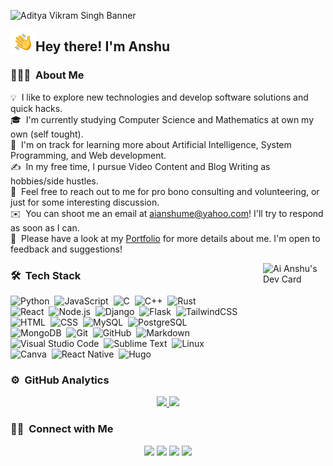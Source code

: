 ![Aditya Vikram Singh Banner](https://raw.githubusercontent.com/aianshume/aianshume/master/assets/banner.png)

<img alt="Night Coding" src="./assets/Hand%20Wave.gif" width='40' align="left"/><h2>Hey there! I'm Anshu</h2>

<!-- ## 👋 &nbsp;Hey there! I'm Aditya -->

### 👨🏻‍💻 &nbsp;About Me

💡 &nbsp;I like to explore new technologies and develop software solutions and quick hacks.\
🎓 &nbsp;I'm currently studying Computer Science and Mathematics at own my own (self tought).\
🌱 &nbsp;I'm on track for learning more about Artificial Intelligence, System Programming, and Web development.\
✍️ &nbsp;In my free time, I pursue Video Content and Blog Writing as hobbies/side hustles.\
💬 &nbsp;Feel free to reach out to me for pro bono consulting and volunteering, or just for some interesting discussion.\
✉️ &nbsp;You can shoot me an email at aianshume@yahoo.com! I'll try to respond as soon as I can.\
📄 &nbsp;Please have a look at my [Portfolio](https://codenanshu.in) for more details about me. I'm open to feedback and suggestions!

<a href="https://app.daily.dev/aianshu"><img src="https://api.daily.dev/devcards/f584f67547ce45a29ea6181725ccbe65.png?r=91q" width="100" alt="Ai Anshu's Dev Card" align="right"/></a>

### 🛠 &nbsp;Tech Stack

![Python](https://img.shields.io/badge/-Python-05122A?style=flat&logo=python)&nbsp;
![JavaScript](https://img.shields.io/badge/-JavaScript-05122A?style=flat&logo=javascript)&nbsp;
![C](https://img.shields.io/badge/-C-05122A?style=flat&logo=C&logoColor=A8B9CC)&nbsp;
![C++](https://img.shields.io/badge/-C++-05122A?style=flat&logo=C%2B%2B&logoColor=00599C)&nbsp;
![Rust](https://img.shields.io/badge/-Rust-05122A?style=flat&logo=Rust&logoColor=276DC3)\
![React](https://img.shields.io/badge/-React-05122A?style=flat&logo=react)&nbsp;
![Node.js](https://img.shields.io/badge/-Node.js-05122A?style=flat&logo=node.js)&nbsp;
![Django](https://img.shields.io/badge/-Django-05122A?style=flat&logo=django&logoColor=092E20)&nbsp;
![Flask](https://img.shields.io/badge/-Flask-05122A?style=flat&logo=flask)&nbsp;
![TailwindCSS](https://img.shields.io/badge/-TailwindCSS-05122A?style=flat&logo=tailwindcss&logoColor=563D7C)\
![HTML](https://img.shields.io/badge/-HTML-05122A?style=flat&logo=HTML5)&nbsp;
![CSS](https://img.shields.io/badge/-CSS-05122A?style=flat&logo=CSS3&logoColor=1572B6)&nbsp;
![MySQL](https://img.shields.io/badge/-MySQL-05122A?style=flat&logo=mysql)&nbsp;
![PostgreSQL](https://img.shields.io/badge/-PostgreSQL-05122A?style=flat&logo=postgresql)\
![MongoDB](https://img.shields.io/badge/-MongoDB-05122A?style=flat&logo=mongodb)&nbsp;
![Git](https://img.shields.io/badge/-Git-05122A?style=flat&logo=git)&nbsp;
![GitHub](https://img.shields.io/badge/-GitHub-05122A?style=flat&logo=github)&nbsp;
![Markdown](https://img.shields.io/badge/-Markdown-05122A?style=flat&logo=markdown)\
![Visual Studio Code](https://img.shields.io/badge/-Visual%20Studio%20Code-05122A?style=flat&logo=visual-studio-code&logoColor=007ACC)&nbsp;
![Sublime Text](https://img.shields.io/badge/-Sublime%20Text-05122A?style=flat&logo=sublimetext)&nbsp;
![Linux](https://img.shields.io/badge/-Linux-05122A?style=flat&logo=linux&logoColor=2C2255)\
![Canva](https://img.shields.io/badge/-Canva-05122A?style=flat&logo=canva)&nbsp;
![React Native](https://img.shields.io/badge/-React%20Native-05122A?style=flat&logo=expo)&nbsp;
![Hugo](https://img.shields.io/badge/-Hugo-05122A?style=flat&logo=hugo)

### ⚙️ &nbsp;GitHub Analytics

<p align="center">
<a href="https://github.com/aianshume">
  <img height="180em" src="https://github-readme-stats-eight-theta.vercel.app/api?username=aianshume&show_icons=true&theme=algolia&include_all_commits=true&count_private=true"/>
  <img height="180em" src="https://github-readme-stats-eight-theta.vercel.app/api/top-langs/?username=aianshume&layout=compact&langs_count=8&theme=algolia"/>
</a>
</p>

### 🤝🏻 &nbsp;Connect with Me

<p align="center">
<a href="https://www.codenanshu.in"><img src="https://img.shields.io/badge/-codenanshu.in-3423A6?style=flat&logo=Google-Chrome&logoColor=white"/></a>
<a href="https://linkedin.com/in/anshu-meena-45a64123b"><img src="https://img.shields.io/badge/-Anshu%20Meena-0077B5?style=flat&logo=Linkedin&logoColor=white"/></a>
<a href="mailto:aianshume@yahoo.com"><img src="https://img.shields.io/badge/-aianshume@yahoo.com-D14836?style=flat&logo=Gmail&logoColor=white"/></a>
<a href="https://twitter.com/aianshume"><img src="https://img.shields.io/badge/-@aianshume-E4405F?style=flat&logo=Twitter&logoColor=white"/></a>
</p>
